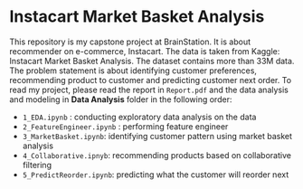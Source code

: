 # Instacart Market Basket Analysis

This repository is my capstone project at BrainStation. It is about recommender on e-commerce, Instacart. The data is taken from Kaggle: Instacart Market Basket Analysis. The dataset contains more than 33M data. The problem statement is about identifying customer preferences, recommending product to customer and predicting customer next order. To read my project, please read the report in `Report.pdf` and the data analysis and modeling in **Data Analysis** folder in the following order:
- `1_EDA.ipynb` : conducting exploratory data analysis on the data
- `2_FeatureEngineer.ipynb` : performing feature engineer 
- `3_MarketBasket.ipynb`: identifying customer pattern using market basket analysis
- `4_Collaborative.ipnyb`: recommending products based on collaborative filtering
- `5_PredictReorder.ipynb`: predicting what the customer will reorder next


